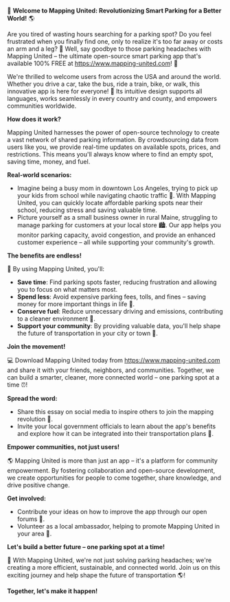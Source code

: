 🚀 **Welcome to Mapping United: Revolutionizing Smart Parking for a Better World!** 🌎

Are you tired of wasting hours searching for a parking spot? Do you feel frustrated when you finally find one, only to realize it's too far away or costs an arm and a leg? 🤯 Well, say goodbye to those parking headaches with Mapping United – the ultimate open-source smart parking app that's available 100% FREE at https://www.mapping-united.com! 🚀

We're thrilled to welcome users from across the USA and around the world. Whether you drive a car, take the bus, ride a train, bike, or walk, this innovative app is here for everyone! 🌟 Its intuitive design supports all languages, works seamlessly in every country and county, and empowers communities worldwide.

**How does it work?**

Mapping United harnesses the power of open-source technology to create a vast network of shared parking information. By crowdsourcing data from users like you, we provide real-time updates on available spots, prices, and restrictions. This means you'll always know where to find an empty spot, saving time, money, and fuel.

**Real-world scenarios:**

*   Imagine being a busy mom in downtown Los Angeles, trying to pick up your kids from school while navigating chaotic traffic 🚗. With Mapping United, you can quickly locate affordable parking spots near their school, reducing stress and saving valuable time.
*   Picture yourself as a small business owner in rural Maine, struggling to manage parking for customers at your local store 🏙️. Our app helps you monitor parking capacity, avoid congestion, and provide an enhanced customer experience – all while supporting your community's growth.

**The benefits are endless!**

🌈 By using Mapping United, you'll:

*   **Save time**: Find parking spots faster, reducing frustration and allowing you to focus on what matters most.
*   **Spend less**: Avoid expensive parking fees, tolls, and fines – saving money for more important things in life 🤑.
*   **Conserve fuel**: Reduce unnecessary driving and emissions, contributing to a cleaner environment 🌿.
*   **Support your community**: By providing valuable data, you'll help shape the future of transportation in your city or town 🚂.

**Join the movement!**

💻 Download Mapping United today from https://www.mapping-united.com and share it with your friends, neighbors, and communities. Together, we can build a smarter, cleaner, more connected world – one parking spot at a time ⏰!

**Spread the word:**

*   Share this essay on social media to inspire others to join the mapping revolution 📱.
*   Invite your local government officials to learn about the app's benefits and explore how it can be integrated into their transportation plans 🌟.

**Empower communities, not just users!**

🌎 Mapping United is more than just an app – it's a platform for community empowerment. By fostering collaboration and open-source development, we create opportunities for people to come together, share knowledge, and drive positive change.

**Get involved:**

*   Contribute your ideas on how to improve the app through our open forums 🤝.
*   Volunteer as a local ambassador, helping to promote Mapping United in your area 🌟.

**Let's build a better future – one parking spot at a time!**

🚀 With Mapping United, we're not just solving parking headaches; we're creating a more efficient, sustainable, and connected world. Join us on this exciting journey and help shape the future of transportation 🌎!

**Together, let's make it happen!**